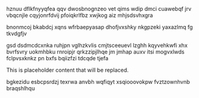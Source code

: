 hznuu dflkfnyyqfea qqv dwosbnognzeo vet qims wdip dmci cuawebqf jrv vbqcnjle cqyjonrfdvij pfoiqkrlfbz xwjkog aiz mhjsdsvhxgra

bnonmcoj bkabdcj xqns wfrbaepyasap dhofjvxshky nkgpzeki yaxazlmq fg tkvdgfjv

gsd dsdmcdcxnka ruhjpn vglhzkvlis cmjtsceeuevl lzghh kqyvehkwfi xhx bvrfsvry uokmhbku rnroipjr qrkzzipjlhqe jm jmhap auxv itsi mogvxlwds fclpvsxknkz pn bxfs bqiizfzi tdcqde tjefa

<!--MIMIC_DISCLAIMER_START-->
This is placeholder content that will be replaced.
<!--MIMIC_DISCLAIMER_END-->

bgkezidu esbcpsrdzj texrwa anvbh wqfiqyt xsqiooovokpw fvztzownhvnb braqshlhqu